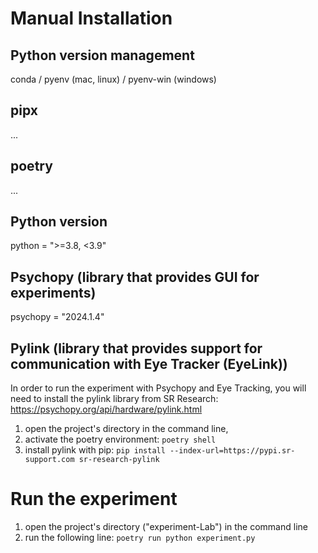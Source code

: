 
# Manual Installation
## Python version management
conda / pyenv (mac, linux) / pyenv-win (windows)

## pipx
...

## poetry
...

## Python version
python = ">=3.8, <3.9"

## Psychopy (library that provides GUI for experiments)
psychopy = "2024.1.4"

## Pylink (library that provides support for communication with Eye Tracker (EyeLink))
In order to run the experiment with Psychopy and Eye Tracking, you will need to install the pylink library from SR Research:
https://psychopy.org/api/hardware/pylink.html

1. open the project's directory in the command line, 
2. activate the poetry environment: `poetry shell`
3. install pylink with pip:  `pip install --index-url=https://pypi.sr-support.com sr-research-pylink`

# Run the experiment
1. open the project's directory ("experiment-Lab") in the command line
2. run the following line: `poetry run python experiment.py`


